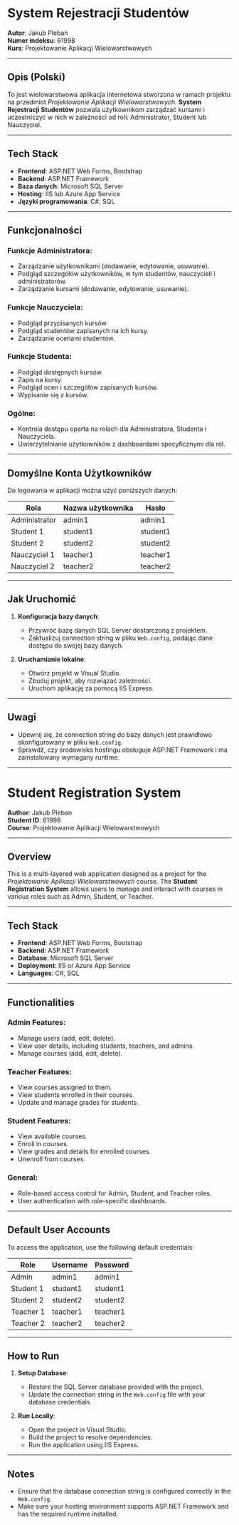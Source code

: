 ﻿# System Rejestracji Studentów

**Autor**: Jakub Pleban  
**Numer indeksu**: 61998  
**Kurs**: Projektowanie Aplikacji Wielowarstwowych  

---

## Opis (Polski)

To jest wielowarstwowa aplikacja internetowa stworzona w ramach projektu na przedmiot *Projektowanie Aplikacji Wielowarstwowych*. **System Rejestracji Studentów** pozwala użytkownikom zarządzać kursami i uczestniczyć w nich w zależności od roli: Administrator, Student lub Nauczyciel.

---

## Tech Stack

- **Frontend**: ASP.NET Web Forms, Bootstrap
- **Backend**: ASP.NET Framework
- **Baza danych**: Microsoft SQL Server
- **Hosting**: IIS lub Azure App Service
- **Języki programowania**: C#, SQL

---

## Funkcjonalności

### Funkcje Administratora:
- Zarządzanie użytkownikami (dodawanie, edytowanie, usuwanie).
- Podgląd szczegółów użytkowników, w tym studentów, nauczycieli i administratorów.
- Zarządzanie kursami (dodawanie, edytowanie, usuwanie).

### Funkcje Nauczyciela:
- Podgląd przypisanych kursów.
- Podgląd studentów zapisanych na ich kursy.
- Zarządzanie ocenami studentów.

### Funkcje Studenta:
- Podgląd dostępnych kursów.
- Zapis na kursy.
- Podgląd ocen i szczegółów zapisanych kursów.
- Wypisanie się z kursów.

### Ogólne:
- Kontrola dostępu oparta na rolach dla Administratora, Studenta i Nauczyciela.
- Uwierzytelnianie użytkowników z dashboardami specyficznymi dla ról.

---

## Domyślne Konta Użytkowników

Do logowania w aplikacji można użyć poniższych danych:

| **Rola**       | **Nazwa użytkownika** | **Hasło**    |
|----------------|------------------------|--------------|
| Administrator  | admin1                | admin1       |
| Student 1      | student1              | student1     |
| Student 2      | student2              | student2     |
| Nauczyciel 1   | teacher1              | teacher1     |
| Nauczyciel 2   | teacher2              | teacher2     |

---

## Jak Uruchomić

1. **Konfiguracja bazy danych**:
   - Przywróć bazę danych SQL Server dostarczoną z projektem.
   - Zaktualizuj connection string w pliku `Web.config`, podając dane dostępu do swojej bazy danych.

2. **Uruchamianie lokalne**:
   - Otwórz projekt w Visual Studio.
   - Zbuduj projekt, aby rozwiązać zależności.
   - Uruchom aplikację za pomocą IIS Express.

---

## Uwagi

- Upewnij się, że connection string do bazy danych jest prawidłowo skonfigurowany w pliku `Web.config`.
- Sprawdź, czy środowisko hostingu obsługuje ASP.NET Framework i ma zainstalowany wymagany runtime.


---

# Student Registration System

**Author**: Jakub Pleban  
**Student ID**: 61998  
**Course**: Projektowanie Aplikacji Wielowarstwowych  

---

## Overview

This is a multi-layered web application designed as a project for the *Projektowanie Aplikacji Wielowarstwowych* course. The **Student Registration System** allows users to manage and interact with courses in various roles such as Admin, Student, or Teacher.

---

## Tech Stack

- **Frontend**: ASP.NET Web Forms, Bootstrap
- **Backend**: ASP.NET Framework
- **Database**: Microsoft SQL Server
- **Deployment**: IIS or Azure App Service
- **Languages**: C#, SQL

---

## Functionalities

### Admin Features:
- Manage users (add, edit, delete).
- View user details, including students, teachers, and admins.
- Manage courses (add, edit, delete).

### Teacher Features:
- View courses assigned to them.
- View students enrolled in their courses.
- Update and manage grades for students.

### Student Features:
- View available courses.
- Enroll in courses.
- View grades and details for enrolled courses.
- Unenroll from courses.

### General:
- Role-based access control for Admin, Student, and Teacher roles.
- User authentication with role-specific dashboards.

---

## Default User Accounts

To access the application, use the following default credentials:

| **Role**     | **Username** | **Password** |
|--------------|--------------|--------------|
| Admin        | admin1       | admin1       |
| Student 1    | student1     | student1     |
| Student 2    | student2     | student2     |
| Teacher 1    | teacher1     | teacher1     |
| Teacher 2    | teacher2     | teacher2     |

---

## How to Run

1. **Setup Database**:
   - Restore the SQL Server database provided with the project.
   - Update the connection string in the `Web.config` file with your database credentials.

2. **Run Locally**:
   - Open the project in Visual Studio.
   - Build the project to resolve dependencies.
   - Run the application using IIS Express.

---

## Notes

- Ensure that the database connection string is configured correctly in the `Web.config`.
- Make sure your hosting environment supports ASP.NET Framework and has the required runtime installed.
